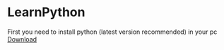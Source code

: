 # LearnPython
First you need to install python (latest version recommended) in your pc
[Download](https://www.python.org/downloads/release/python-3107/) 
